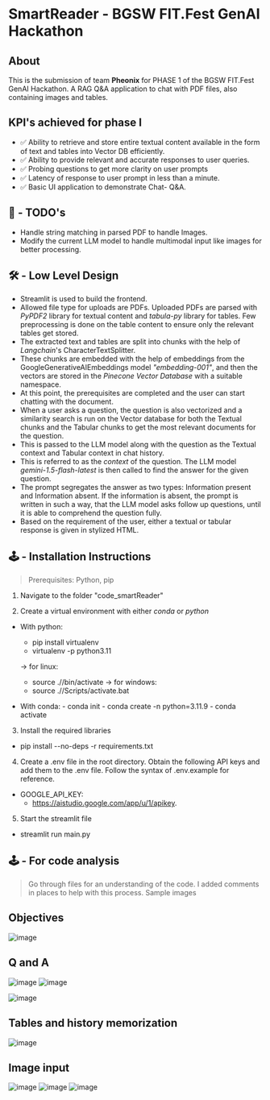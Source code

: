 # SmartReader - BGSW FIT.Fest GenAI Hackathon

## About

This is the submission of team **Pheonix** for PHASE 1 of the BGSW FIT.Fest GenAI Hackathon.
A RAG Q&A application to chat with PDF files, also containing images and tables.

## KPI's achieved for phase I

- ✅ Ability to retrieve and store entire textual content available in the form of text and tables into Vector DB efficiently.
- ✅ Ability to provide relevant and accurate responses to user queries.
- ✅ Probing questions to get more clarity on user prompts
- ✅ Latency of response to user prompt in less than a minute.
- ✅ Basic UI application to demonstrate Chat- Q&A.

## 📝 - TODO's
- Handle string matching in parsed PDF to handle Images.
- Modify the current LLM model to handle multimodal input like images for better processing.

## 🛠️ - Low Level Design

- Streamlit is used to build the frontend.
- Allowed file type for uploads are PDFs. Uploaded PDFs are parsed with _PyPDF2_ library for textual content and _tabula-py_ library for tables. Few preprocessing is done on the table content to ensure only the relevant tables get stored.
- The extracted text and tables are split into chunks with the help of _Langchain_'s CharacterTextSplitter.
- These chunks are embedded with the help of embeddings from the GoogleGenerativeAIEmbeddings model _"embedding-001"_, and then the vectors are stored in the _Pinecone Vector Database_ with a suitable namespace.
- At this point, the prerequisites are completed and the user can start chatting with the document.
- When a user asks a question, the question is also vectorized and a similarity search is run on the Vector database for both the Textual chunks and the Tabular chunks to get the most relevant documents for the question.
- This is passed to the LLM model along with the question as the Textual context and Tabular context in chat history.
- This is referred to as the _context_ of the question. The LLM model _gemini-1.5-flash-latest_ is then called to find the answer for the given question.
- The prompt segregates the answer as two types: Information present and Information absent. If the information is absent, the prompt is written in such a way, that the LLM model asks follow up questions, until it is able to comprehend the question fully.
- Based on the requirement of the user, either a textual or tabular response is given in stylized HTML.

## 🕹️ - Installation Instructions

> Prerequisites: Python, pip

1. Navigate to the folder "code_smartReader"

2. Create a virtual environment with either _conda_ or _python_
  
  - With python:
    
    - pip install virtualenv
    - virtualenv -p python3.11 <venv name>
    
    -> for linux:    
      - source ./<venv name>/bin/activate
    -> for windows:
      - source ./<venv name>/Scripts/activate.bat

   - With conda:
    - conda init
    - conda create -n <venv name> python=3.11.9
    - conda activate <venv name>

3. Install the required libraries

  - pip install --no-deps -r requirements.txt

4. Create a .env file in the root directory. Obtain the following API keys and add them to the .env file. Follow the syntax of .env.example for reference.

- GOOGLE_API_KEY:
  - https://aistudio.google.com/app/u/1/apikey.

5. Start the streamlit file

  - streamlit run main.py

## 🕹️ - For code analysis

> Go through files for an understanding of the code. I added comments in places to help with this process.
Sample images
## Objectives 
![image](https://github.com/user-attachments/assets/d30c5dab-a899-42e1-8fa1-58b434c483b6)
## Q and A
![image](https://github.com/user-attachments/assets/6d6c9090-8438-4a89-9f80-ec94a629890b)
![image](https://github.com/user-attachments/assets/36532e47-a2d8-4ebf-90aa-9571e8e06431)

![image](https://github.com/user-attachments/assets/a50a6f82-4f52-4777-bc32-a1848b03ecb5)
## Tables and history memorization
![image](https://github.com/user-attachments/assets/5d5d34e1-260f-4f57-b9f3-00a74020391d)
## Image input 

![image](https://github.com/user-attachments/assets/3d685faa-74fb-4b6c-9410-ab06755f866e)
![image](https://github.com/user-attachments/assets/6048a914-7635-4520-b0f5-edaebd41f0a8)
![image](https://github.com/user-attachments/assets/c181a9a6-4fb7-419f-bdd6-d9a424fceb6e)















